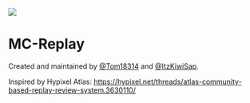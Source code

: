 [![](https://jitpack.io/v/MC-Replay/MC-Replay.svg)](https://jitpack.io/#MC-Replay/MC-Replay)
# MC-Replay
Created and maintained by [@Tom18314](https://github.com/Tom18314) and [@ItzKiwiSap](https://github.com/ItzKiwiSap).

Inspired by Hypixel Atlas: https://hypixel.net/threads/atlas-community-based-replay-review-system.3630110/
